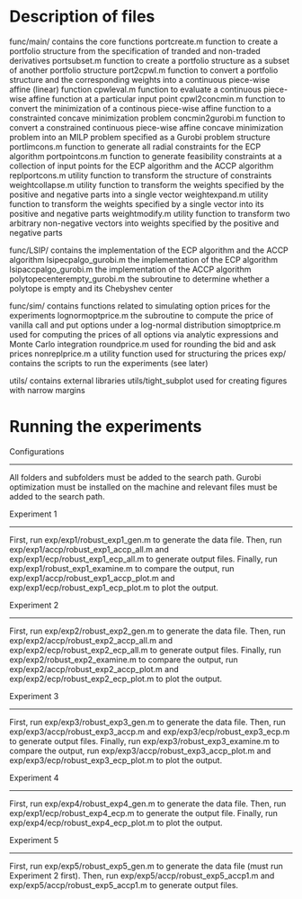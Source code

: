 Description of files
====================

func/main/      contains the core functions
    portcreate.m                    function to create a portfolio structure from the specification of tranded and non-traded derivatives
    portsubset.m                    function to create a portfolio structure as a subset of another portfolio structure
    port2cpwl.m                     function to convert a portfolio structure and the corresponding weights into a continuous piece-wise affine (linear) function
    cpwleval.m                      function to evaluate a continuous piece-wise affine function at a particular input point
    cpwl2concmin.m                  function to convert the minimization of a continous piece-wise affine function to a constrainted concave minimization problem
    concmin2gurobi.m                function to convert a constrained continuous piece-wise affine concave minimization problem into an MILP problem specified as a Gurobi problem structure
    portlimcons.m                   function to generate all radial constraints for the ECP algorithm
    portpointcons.m                 function to generate feasibility constraints at a collection of input points for the ECP algorithm and the ACCP algorithm
    replportcons.m                  utility function to transform the structure of constraints
    weightcollapse.m                utility function to transform the weights specified by the positive and negative parts into a single vector
    weightexpand.m                  utility function to transform the weights specified by a single vector into its positive and negative parts
    weightmodify.m                  utility function to transform two arbitrary non-negative vectors into weights specified by the positive and negative parts

func/LSIP/      contains the implementation of the ECP algorithm and the ACCP algorithm
    lsipecpalgo_gurobi.m            the implementation of the ECP algorithm
    lsipaccpalgo_gurobi.m           the implementation of the ACCP algorithm
    polytopecenterempty_gurobi.m    the subroutine to determine whether a polytope is empty and its Chebyshev center

func/sim/       contains functions related to simulating option prices for the experiments
    lognormoptprice.m               the subroutine to compute the price of vanilla call and put options under a log-normal distribution
    simoptprice.m                   used for computing the prices of all options via analytic expressions and Monte Carlo integration
    roundprice.m                    used for rounding the bid and ask prices 
    nonreplprice.m                  a utility function used for structuring the prices
exp/            contains the scripts to run the experiments (see later)

utils/          contains external libraries
    utils/tight_subplot             used for creating figures with narrow margins

Running the experiments
=======================

Configurations
______________

All folders and subfolders must be added to the search path. 
Gurobi optimization must be installed on the machine and relevant files must be added to the search path. 


Experiment 1
____________

First, run exp/exp1/robust_exp1_gen.m to generate the data file.
Then, run exp/exp1/accp/robust_exp1_accp_all.m and exp/exp1/ecp/robust_exp1_ecp_all.m to generate output files.
Finally, run exp/exp1/robust_exp1_examine.m to compare the output, run exp/exp1/accp/robust_exp1_accp_plot.m and exp/exp1/ecp/robust_exp1_ecp_plot.m to plot the output.


Experiment 2
____________

First, run exp/exp2/robust_exp2_gen.m to generate the data file.
Then, run exp/exp2/accp/robust_exp2_accp_all.m and exp/exp2/ecp/robust_exp2_ecp_all.m to generate output files.
Finally, run exp/exp2/robust_exp2_examine.m to compare the output, run exp/exp2/accp/robust_exp2_accp_plot.m and exp/exp2/ecp/robust_exp2_ecp_plot.m to plot the output.


Experiment 3
____________

First, run exp/exp3/robust_exp3_gen.m to generate the data file.
Then, run exp/exp3/accp/robust_exp3_accp.m and exp/exp3/ecp/robust_exp3_ecp.m to generate output files.
Finally, run exp/exp3/robust_exp3_examine.m to compare the output, run exp/exp3/accp/robust_exp3_accp_plot.m and exp/exp3/ecp/robust_exp3_ecp_plot.m to plot the output.


Experiment 4
____________

First, run exp/exp4/robust_exp4_gen.m to generate the data file.
Then, run exp/exp1/ecp/robust_exp4_ecp.m to generate the output file.
Finally, run exp/exp4/ecp/robust_exp4_ecp_plot.m to plot the output.


Experiment 5
____________

First, run exp/exp5/robust_exp5_gen.m to generate the data file (must run Experiment 2 first).
Then, run exp/exp5/accp/robust_exp5_accp1.m and exp/exp5/accp/robust_exp5_accp1.m to generate output files.
